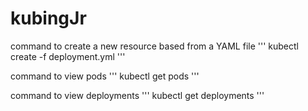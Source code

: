 # kubingJr

command to create a new resource based from a YAML file
'''
kubectl create -f deployment.yml
'''

command to view pods
'''
kubectl get pods
'''

command to view deployments
'''
kubectl get deployments
'''